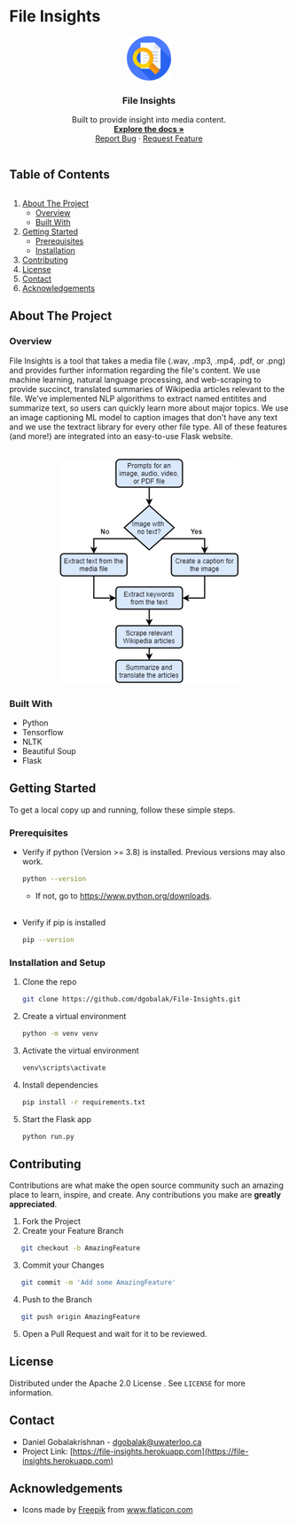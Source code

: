 # File Insights

<!-- [![Contributors][contributors-shield]][contributors-url]
[![Forks][forks-shield]][forks-url]
[![Stargazers][stars-shield]][stars-url]
[![Issues][issues-shield]][issues-url]
[![MIT License][license-shield]][license-url]
[![LinkedIn][linkedin-shield]][] -->


<!-- PROJECT LOGO -->
<p align="center">
  <a href="https://github.com/dgobalak/File-Insights">
    <img src="src/static/img/logo.png" alt="Logo" width="80" height="80">
  </a>

  <h3 align="center">File Insights</h3>

  <p align="center">
    Built to provide insight into media content.
    <br />
    <a href="https://github.com/dgobalak/File-Insights"><strong>Explore the docs »</strong></a>
    <br>
    <!-- <a href="https://github.com/github_username/repo_name">View Demo</a>
    · -->
    <a href="https://github.com/dgobalak/File-Insights/issues">Report Bug</a>
    ·
    <a href="https://github.com/dgobalak/File-Insights/issues">Request Feature</a>
</p>
</p>



<!-- TABLE OF CONTENTS -->
<summary>
<h2 style="display: inline-block">Table of Contents</h2></summary>

<ol>
<li>
    <a href="#about-the-project">About The Project</a>
    <ul>
	<li><a href="#overview">Overview</a></li>
    <li><a href="#built-with">Built With</a></li>
</ul>
</li>
<li>
    <a href="#getting-started">Getting Started</a>
    <ul>
    <li><a href="#prerequisites">Prerequisites</a></li>
    <li><a href="#installation-and-setup">Installation</a></li>
    </ul>
</li>
<li><a href="#contributing">Contributing</a></li>
<li><a href="#license">License</a></li>
<li><a href="#contact">Contact</a></li>
<li><a href="#acknowledgements">Acknowledgements</a></li>
</ol>



<!-- ABOUT THE PROJECT -->
## About The Project
<!-- 
[![Product Name Screen Shot][product-screenshot]](https://example.com) -->

### Overview

File Insights is a tool that takes a media file (.wav, .mp3, .mp4, .pdf, or .png) and provides further information regarding the file's content. We use machine learning, natural language processing, and web-scraping to provide succinct, translated summaries of Wikipedia articles relevant to the file. We've implemented NLP algorithms to extract named entitites and summarize text, so users can quickly learn more about major topics. We use an image captioning ML model to caption images that don't have any text and we use
the textract library for every other file type. All of these features (and more!) are integrated into an easy-to-use Flask website.
<br>
<br>

<p align="center">
   <img src="./src/static/img/flowchart.png" alt="Algorithm Flowchart">
</p>

### Built With

* Python
* Tensorflow
* NLTK
* Beautiful Soup
* Flask

<!-- GETTING STARTED -->
## Getting Started

To get a local copy up and running, follow these simple steps.

### Prerequisites

* Verify if python (Version >= 3.8) is installed. Previous versions may also work.
  ```sh
  python --version
  ```
  * If not, go to https://www.python.org/downloads.
  <br><br>

* Verify if pip is installed
  ```sh
  pip --version
  ```

### Installation and Setup

1. Clone the repo
   ```sh
   git clone https://github.com/dgobalak/File-Insights.git
   ```
2. Create a virtual environment
   ```sh
   python -m venv venv
   ```
3. Activate the virtual environment
   ```sh
   venv\scripts\activate
   ```
4. Install dependencies
   ```sh
   pip install -r requirements.txt
   ```
5. Start the Flask app
   ```sh
   python run.py
   ```


<!-- USAGE EXAMPLES
## Usage

Use this space to show useful examples of how a project can be used. Additional screenshots, code examples and demos work well in this space. You may also link to more resources.

_For more examples, please refer to the [Documentation](https://example.com)_ -->



<!-- ROADMAP -->
<!-- ## Roadmap

See the [open issues](https://github.com/github_username/repo_name/issues) for a list of proposed features (and known issues). -->



<!-- CONTRIBUTING -->
## Contributing

Contributions are what make the open source community such an amazing place to learn, inspire, and create. Any contributions you make are **greatly appreciated**.

1. Fork the Project
2. Create your Feature Branch 
```sh
   git checkout -b AmazingFeature
```
3. Commit your Changes 
```sh
   git commit -m 'Add some AmazingFeature'
```
4. Push to the Branch 
```sh
   git push origin AmazingFeature
```
5. Open a Pull Request and wait for it to be reviewed.

## License

Distributed under the Apache 2.0 License . See `LICENSE` for more information.

<!-- CONTACT -->
## Contact

* Daniel Gobalakrishnan - dgobalak@uwaterloo.ca
* Project Link: [https://file-insights.herokuapp.com](https://file-insights.herokuapp.com)



<!-- ACKNOWLEDGEMENTS -->
## Acknowledgements
* <div>Icons made by <a href="https://www.freepik.com" title="Freepik">Freepik</a> from <a href="https://www.flaticon.com/" title="Flaticon">www.flaticon.com</a></div>


<!-- MARKDOWN LINKS & IMAGES -->
<!-- https://www.markdownguide.org/basic-syntax/#reference-style-links -->
[contributors-shield]: https://img.shields.io/github/contributors/github_username/repo.svg?style=for-the-badge
[contributors-url]: https://github.com/github_username/repo_name/graphs/contributors
[forks-shield]: https://img.shields.io/github/forks/github_username/repo.svg?style=for-the-badge
[forks-url]: https://github.com/github_username/repo_name/network/members
[stars-shield]: https://img.shields.io/github/stars/github_username/repo.svg?style=for-the-badge
[stars-url]: https://github.com/github_username/repo_name/stargazers
[issues-shield]: https://img.shields.io/github/issues/github_username/repo.svg?style=for-the-badge
[issues-url]: https://github.com/github_username/repo_name/issues
[license-shield]: https://img.shields.io/github/license/github_username/repo.svg?style=for-the-badge
[license-url]: https://github.com/github_username/repo_name/blob/master/LICENSE.txt
[linkedin-shield]: https://img.shields.io/badge/-LinkedIn-black.svg?style=for-the-badge&logo=linkedin&colorB=555
[linkedin-url]: https://linkedin.com/in/github_username
